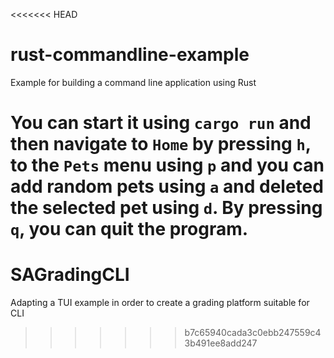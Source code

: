 <<<<<<< HEAD
# rust-commandline-example

Example for building a command line application using Rust

You can start it using `cargo run` and then navigate to `Home` by pressing `h`, to the `Pets` menu using `p` and you can add random pets using `a` and deleted the selected pet using `d`. By pressing `q`, you can quit the program.
=======
# SAGradingCLI
Adapting a TUI example in order to create a grading platform suitable for CLI
>>>>>>> b7c65940cada3c0ebb247559c43b491ee8add247
